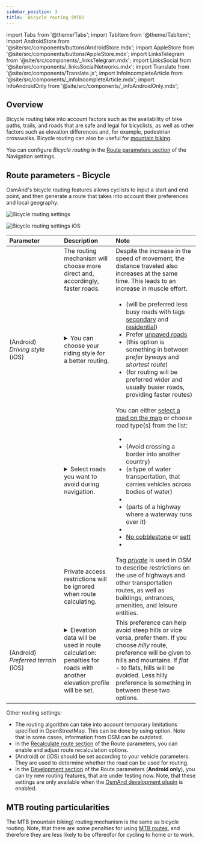 ```yaml
---
sidebar_position: 3
title:  Bicycle routing (MTB)
---
```


import Tabs from '@theme/Tabs';
import TabItem from '@theme/TabItem';
import AndroidStore from '@site/src/components/buttons/AndroidStore.mdx';
import AppleStore from '@site/src/components/buttons/AppleStore.mdx';
import LinksTelegram from '@site/src/components/_linksTelegram.mdx';
import LinksSocial from '@site/src/components/_linksSocialNetworks.mdx';
import Translate from '@site/src/components/Translate.js';
import InfoIncompleteArticle from '@site/src/components/_infoIncompleteArticle.mdx';
import InfoAndroidOnly from '@site/src/components/_infoAndroidOnly.mdx';

<InfoIncompleteArticle/>

## Overview

Bicycle routing take into account factors such as the availability of bike paths, trails, and roads that are safe and legal for bicyclists, as well as other factors such as elevation differences and, for example, pedestrian crosswalks. Bicycle routing can also be useful for [mountain biking](#mtb-routing-settings).

You can configure *Bicycle routing* in the [Route parameters section](../../navigation/guidance/navigation-settings.md#navigation-type--route-parameters) of the Navigation settings.

## Route parameters - Bicycle

OsmAnd's bicycle routing features allows cyclists to input a start and end point, and then generate a route that takes into account their preferences and local geography.  

<Tabs groupId="operating-systems">

<TabItem value="android" label="Android">  

![Bicycle routing settings](@site/static/img/navigation/routing/cycling_routing_andr.png)

</TabItem>

<TabItem value="ios" label="iOS">

![Bicycle routing settings iOS](@site/static/img/navigation/routing/cycling_routing_ios.png)  

</TabItem>

</Tabs>

| Parameter | Description | Note |
|:------------|:---------------|:---------------|
|*<Translate android="true" ids="fast_route_mode"/>*  |  The routing mechanism will choose more direct and, accordingly, faster roads.  | Despite the increase in the speed of movement, the distance traveled also increases at the same time. This leads to an increase in muscle effort. |
| *<Translate android="true" ids="routing_attr_driving_style_name"/>* (Android) *Driving&nbsp;style* (iOS) | <details><summary> You can choose your riding style for a better routing. </summary> ![Riding style cycling Android](@site/static/img/navigation/routing/style_cycling_andr.png)  </details>  | <ul><li> <Translate android="true" ids="routing_attr_driving_style_safety_name"/> (will be preferred less busy roads with tags [secondary](https://wiki.openstreetmap.org/wiki/Tag:highway%3Dsecondary) and [residential](https://wiki.openstreetmap.org/wiki/Tag:highway%3Dresidential)) </li><li> Prefer [unpaved roads](https://wiki.openstreetmap.org/wiki/Key:surface#Unpaved) </li><li>  <Translate android="true" ids="routing_attr_driving_style_balance_name"/> (this option is something in between *prefer byways* and *shortest route*) </li><li>  <Translate android="true" ids="routing_attr_driving_style_speed_name"/> (for routing will be preferred wider and usually busier roads, providing faster routes) </li></ul>  |
| *<Translate android="true" ids="impassable_road"/>* |  <details><summary> Select roads you want to avoid during navigation.  </summary>![Avoid roads Android](@site/static/img/navigation/routing/avoid_cycling_andr.png) </details>  | You can either [select a road on the map](../../map/map-context-menu/#avoid-road) or choose road type(s) from the list:  <ul><li>[<Translate android="true" ids="routing_attr_avoid_unpaved_name"/>](https://wiki.openstreetmap.org/wiki/Key:surface)</li><li>[<Translate android="true" ids="routing_attr_avoid_borders_name"/>](https://wiki.openstreetmap.org/wiki/Tag:barrier%3Dborder_control) (Avoid crossing a border into another country)</li><li>[<Translate android="true" ids="routing_attr_avoid_ferries_name"/>](https://wiki.openstreetmap.org/wiki/Ferries) (a type of water transportation, that carries  vehicles across bodies of water)</li><li>[<Translate android="true" ids="routing_attr_avoid_stairs_name"/>](https://wiki.openstreetmap.org/wiki/Tag:highway%3Dsteps)</li><li> [<Translate android="true" ids="routing_attr_avoid_fords_name"/>](https://wiki.openstreetmap.org/wiki/Tag:ford%3Dyes) (parts of a highway where a waterway runs over&nbsp;it) </li><li> [<Translate android="true" ids="routing_attr_avoid_tunnels_name"/>](https://wiki.openstreetmap.org/wiki/Key:tunnel)</li><li>[No cobblestone](https://wiki.openstreetmap.org/wiki/Tag:surface%3Dcobblestone) or [sett](https://wiki.openstreetmap.org/wiki/Tag:surface%3Dsett)</li><li> [<Translate android="true" ids="routing_attr_avoid_footways_name"/>](https://wiki.openstreetmap.org/wiki/Tag:highway%3Dfootway) </li></ul>|
| *<Translate android="true" ids="routing_attr_allow_private_name"/>* |  Private access restrictions will be ignored when route calculating.  | Tag *[private](https://wiki.openstreetmap.org/wiki/Key:access)* is used in OSM to describe restrictions on the use of highways and other transportation routes, as well as buildings, entrances, amenities, and leisure entities.   |
|*<Translate android="true" ids="routing_attr_height_obstacles_name"/>* (Android) *Preferred&nbsp;terrain* (iOS) | <details><summary> Elevation data will be used in route calculation: penalties for roads with another elevation profile will be set. </summary> ![Use elevation data Android](@site/static/img/navigation/routing/pedestrian_elevation_andr.png)  </details> | This preference can help avoid steep hills or vice versa, prefer them. If you choose *hilly* route, preference will be given to hills and mountains. If *flat* - to flats, hills will be avoided. Less hilly preference is something in between these two options. |

Other routing settings:  
- The routing algorithm can take into account temporary limitations specified in OpenStreetMap. This can be done by using *[<Translate android="true" ids="temporary_conditional_routing"/>](./index.md#avoid-temporary-closures)* option. Note that in some cases, information from OSM can be outdated.  
- In the [Recalculate route section](../setup/route-navigation.md#route-recalculation) of the Route parameters, you can enable and adjust route recalculation options.
- *[<Translate android="true" ids="default_speed_setting_title"/>](../guidance/navigation-settings.md#default-speed)* (Android) or *[<Translate ios="true" ids="road_speeds"/>](../guidance/navigation-settings.md#default-speed)* (iOS) should be set according to your vehicle parameters. They are used to determine whether the road can be used for routing.
- In the [Development section](../routing/index.md#development-settings) of the Route parameters (**Android only**), you can try new routing features, that are under testing now. Note, that these settings are only available when the [OsmAnd development plugin](../../plugins/development.md) is enabled.

## MTB routing particularities

The MTB (mountain biking) routing mechanism is the same as bicycle routing. Note, that there are some penalties for using [MTB routes](../../map/vector-maps.md#routes), and therefore they are less likely to be offeredfor for cycling to home or to work.  